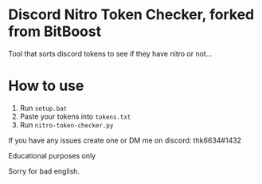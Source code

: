 # Discord Nitro Token Checker, forked from BitBoost
Tool that sorts discord tokens to see if they have nitro or not...

# How to use
1. Run ```setup.bat```
2. Paste your tokens into ```tokens.txt```
3. Run ```nitro-token-checker.py```

If you have any issues create one or DM me on discord: thk6634#1432

Educational purposes only

Sorry for bad english.
